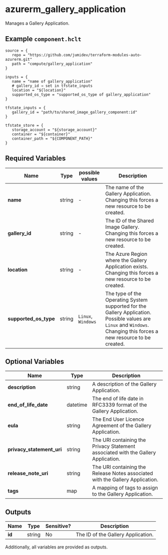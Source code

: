 # azurerm_gallery_application

Manages a Gallery Application.

## Example `component.hclt`

```hcl
source = {
   repo = "https://github.com/jumidev/terraform-modules-auto-azurerm.git" 
   path = "compute/gallery_application" 
}

inputs = {
   name = "name of gallery_application" 
   # gallery_id → set in tfstate_inputs
   location = "${location}" 
   supported_os_type = "supported_os_type of gallery_application" 
}

tfstate_inputs = {
   gallery_id = "path/to/shared_image_gallery_component:id" 
}

tfstate_store = {
   storage_account = "${storage_account}" 
   container = "${container}" 
   container_path = "${COMPONENT_PATH}" 
}

```

## Required Variables

| Name | Type |  possible values |  Description |
| ---- | --------- |  ----------- | ----------- |
| **name** | string |  -  |  The name of the Gallery Application. Changing this forces a new resource to be created. | 
| **gallery_id** | string |  -  |  The ID of the Shared Image Gallery. Changing this forces a new resource to be created. | 
| **location** | string |  -  |  The Azure Region where the Gallery Application exists. Changing this forces a new resource to be created. | 
| **supported_os_type** | string |  `Linux`, `Windows`  |  The type of the Operating System supported for the Gallery Application. Possible values are `Linux` and `Windows`. Changing this forces a new resource to be created. | 

## Optional Variables

| Name | Type |  Description |
| ---- | --------- |  ----------- |
| **description** | string |  A description of the Gallery Application. | 
| **end_of_life_date** | datetime |  The end of life date in RFC3339 format of the Gallery Application. | 
| **eula** | string |  The End User Licence Agreement of the Gallery Application. | 
| **privacy_statement_uri** | string |  The URI containing the Privacy Statement associated with the Gallery Application. | 
| **release_note_uri** | string |  The URI containing the Release Notes associated with the Gallery Application. | 
| **tags** | map |  A mapping of tags to assign to the Gallery Application. | 



## Outputs

| Name | Type | Sensitive? | Description |
| ---- | ---- | --------- | --------- |
| **id** | string | No  | The ID of the Gallery Application. | 

Additionally, all variables are provided as outputs.
